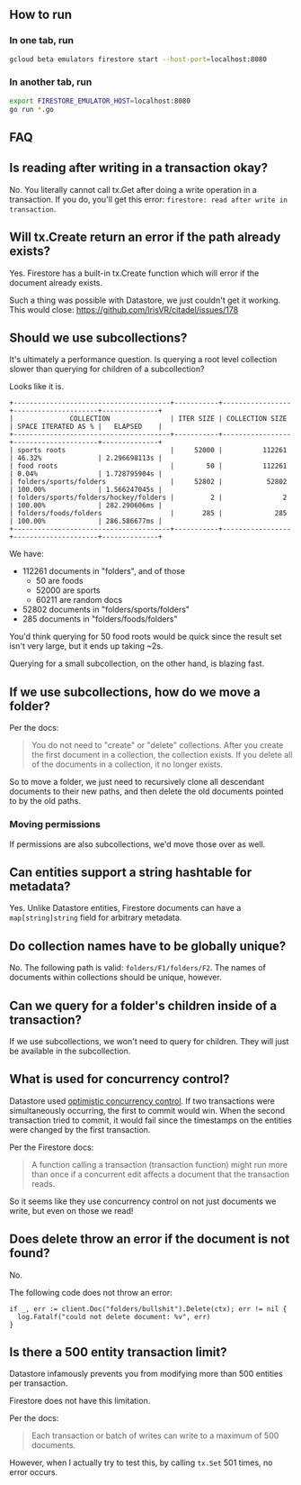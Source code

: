 ## How to run

### In one tab, run
```bash
gcloud beta emulators firestore start --host-port=localhost:8080
```

### In another tab, run
```bash
export FIRESTORE_EMULATOR_HOST=localhost:8080
go run *.go
``` 

## FAQ

## Is reading after writing in a transaction okay?
No. You literally cannot call tx.Get after doing a write operation in a transaction.
If you do, you'll get this error: `firestore: read after write in transaction`.

## Will tx.Create return an error if the path already exists?
Yes. Firestore has a built-in tx.Create function 
which will error if the document already exists.

Such a thing was possible with Datastore, we just couldn't get it working.
This would close: https://github.com/IrisVR/citadel/issues/178

## Should we use subcollections?
It's ultimately a performance question.
Is querying a root level collection slower than querying for children of a subcollection?

Looks like it is.

```
+---------------------------------------+-----------+-----------------+---------------------+--------------+
|              COLLECTION               | ITER SIZE | COLLECTION SIZE | SPACE ITERATED AS % |   ELAPSED    |
+---------------------------------------+-----------+-----------------+---------------------+--------------+
| sports roots                          |     52000 |          112261 | 46.32%              | 2.296698113s |
| food roots                            |        50 |          112261 | 0.04%               | 1.728795904s |
| folders/sports/folders                |     52802 |           52802 | 100.00%             | 1.566247045s |
| folders/sports/folders/hockey/folders |         2 |               2 | 100.00%             | 282.290606ms |
| folders/foods/folders                 |       285 |             285 | 100.00%             | 286.586677ms |
+---------------------------------------+-----------+-----------------+---------------------+--------------+
```

We have:
- 112261 documents in "folders", and of those
  - 50 are foods
  - 52000 are sports
  - 60211 are random docs
- 52802 documents in "folders/sports/folders"
- 285 documents in "folders/foods/folders"

You'd think querying for 50 food roots would be quick since the result set
isn't very large, but it ends up taking ~2s.

Querying for a small subcollection, on the other hand, is blazing fast.

## If we use subcollections, how do we move a folder?
Per the docs:
> You do not need to "create" or "delete" collections. 
After you create the first document in a collection, 
the collection exists. If you delete all of the documents 
in a collection, it no longer exists.

So to move a folder, we just need to recursively clone all descendant documents
to their new paths, and then delete the old documents pointed to by the old paths.

### Moving permissions
If permissions are also subcollections, we'd move those over as well.

## Can entities support a string hashtable for metadata?
Yes. Unlike Datastore entities, Firestore documents can have a 
`map[string]string` field for arbitrary metadata.

## Do collection names have to be globally unique?
No. The following path is valid: `folders/F1/folders/F2`.
The names of documents within collections should be unique, however.

## Can we query for a folder's children inside of a transaction?
If we use subcollections, we won't need to query for children.
They will just be available in the subcollection.

## What is used for concurrency control?
Datastore used [optimistic concurrency control](https://en.wikipedia.org/wiki/Optimistic_concurrency_control).
If two transactions were simultaneously occurring, the first to commit would win.
When the second transaction tried to commit, it would fail since the timestamps 
on the entities were changed by the first transaction.

Per the Firestore docs:
> A function calling a transaction (transaction function) might run more than once 
if a concurrent edit affects a document that the transaction reads.

So it seems like they use concurrency control on not just documents we write,
but even on those we read!

## Does delete throw an error if the document is not found?
No.

The following code does not throw an error:
```golang
if _, err := client.Doc("folders/bullshit").Delete(ctx); err != nil {
  log.Fatalf("could not delete document: %v", err)
}
```

## Is there a 500 entity transaction limit?
Datastore infamously prevents you from modifying more than 500 entities per transaction.

Firestore does not have this limitation.

Per the docs:
> Each transaction or batch of writes can write to a maximum of 500 documents.

However, when I actually try to test this, by calling `tx.Set` 501 times,
no error occurs.  